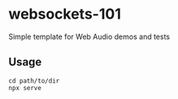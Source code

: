 # websockets-101

Simple template for Web Audio demos and tests

## Usage

```
cd path/to/dir
npx serve
```
